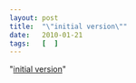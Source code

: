```yaml
---
layout: post
title:  "\"initial version\""
date:   2010-01-21
tags:   [  ]
---
```


"[initial version](http://dret.typepad.com/dretblog/2010/01/hunting-html5-apis.html)"

